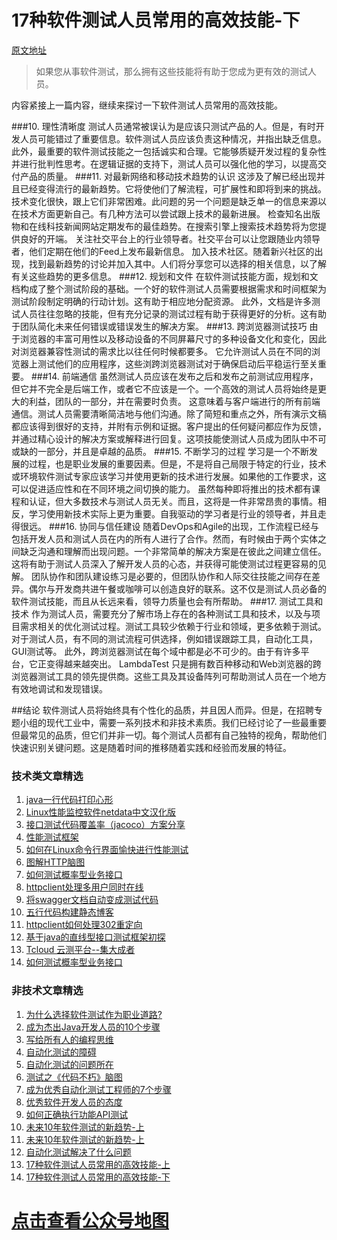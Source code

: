 # 17种软件测试人员常用的高效技能-下

[原文地址](https://dzone.com/articles/17-skills-of-highly-effective-software-testers)

> 如果您从事软件测试，那么拥有这些技能将有助于您成为更有效的测试人员。

内容紧接上一篇内容，继续来探讨一下软件测试人员常用的高效技能。

###10. 理性清晰度
测试人员通常被误认为是应该只测试产品的人。但是，有时开发人员可能错过了重要信息。软件测试人员应该负责这种情况，并指出缺乏信息。
此外，最重要的软件测试技能之一包括诚实和合理。它能够质疑开发过程的复杂性并进行批判性思考。在逻辑证据的支持下，测试人员可以强化他的学习，以提高交付产品的质量。
###11. 对最新网络和移动技术趋势的认识
这涉及了解已经出现并且已经变得流行的最新趋势。它将使他们了解流程，可扩展性和即将到来的挑战。
技术变化很快，跟上它们非常困难。此问题的另一个问题是缺乏单一的信息来源以在技术方面更新自己。有几种方法可以尝试跟上技术的最新进展。
检查知名出版物和在线科技新闻网站定期发布的最佳趋势。在搜索引擎上搜索技术趋势将为您提供良好的开端。
关注社交平台上的行业领导者。社交平台可以让您跟随业内领导者，他们定期在他们的Feed上发布最新信息。
加入技术社区。随着新兴社区的出现，找到最新趋势的讨论并加入其中。人们将分享您可以选择的相关信息，以了解有关这些趋势的更多信息。
###12. 规划和文件
在软件测试技能方面，规划和文档构成了整个测试阶段的基础。一个好的软件测试人员需要根据需求和时间框架为测试阶段制定明确的行动计划。这有助于相应地分配资源。
此外，文档是许多测试人员往往忽略的技能，但有充分记录的测试过程有助于获得更好的分析。这有助于团队简化未来任何错误或错误发生的解决方案。
###13. 跨浏览器测试技巧
由于浏览器的丰富可用性以及移动设备的不同屏幕尺寸的多种设备文化和变化，因此对浏览器兼容性测试的需求比以往任何时候都要多。
它允许测试人员在不同的浏览器上测试他们的应用程序，这些浏跨浏览器测试对于确保启动后平稳运行至关重要。
###14. 前端通信
虽然测试人员应该在发布之后和发布之前测试应用程序，但它并不完全是后端工作，或者它不应该是一个。一个高效的测试人员将始终是更大的利益，团队的一部分，并在需要时负责。
这意味着与客户端进行的所有前端通信。测试人员需要清晰简洁地与他们沟通。除了简短和重点之外，所有演示文稿都应该得到很好的支持，并附有示例和证据。客户提出的任何疑问都应作为反馈，并通过精心设计的解决方案或解释进行回复。这项技能使测试人员成为团队中不可或缺的一部分，并且是卓越的品质。
###15. 不断学习的过程
学习是一个不断发展的过程，也是职业发展的重要因素。但是，不是将自己局限于特定的行业，技术或环境软件测试专家应该学习并使用更新的技术进行发展。如果他的工作要求，这可以促进适应性和在不同环境之间切换的能力。
虽然每种即将推出的技术都有课程和认证，但大多数技术与测试人员无关。而且，这将是一件非常昂贵的事情。相反，学习使用新技术实际上更为重要。自我驱动的学习者是行业的领导者，并且走得很远。
###16. 协同与信任建设
随着DevOps和Agile的出现，工作流程已经与包括开发人员和测试人员在内的所有人进行了合作。然而，有时候由于两个实体之间缺乏沟通和理解而出现问题。一个非常简单的解决方案是在彼此之间建立信任。这将有助于测试人员深入了解开发人员的心态，并获得可能使测试过程更容易的见解。
团队协作和团队建设练习是必要的，但团队协作和人际交往技能之间存在差异。偶尔与开发商共进午餐或咖啡可以创造良好的联系。这不仅是测试人员必备的软件测试技能，而且从长远来看，领导力质量也会有所帮助。
###17. 测试工具和技术
作为测试人员，需要充分了解市场上存在的各种测试工具和技术，以及与项目需求相关的优化测试过程。测试工具较少依赖于行业和领域，更多依赖于测试。对于测试人员，有不同的测试流程可供选择，例如错误跟踪工具，自动化工具，GUI测试等。
此外，跨浏览器测试在每个域中都是必不可少的。由于有许多平台，它正变得越来越突出。 LambdaTest  只是拥有数百种移动和Web浏览器的跨浏览器测试工具的领先提供商。这些工具及其设备阵列可帮助测试人员在一个地方有效地调试和发现错误。

##结论
软件测试人员将始终具有个性化的品质，并且因人而异。但是，在招聘专题小组的现代工业中，需要一系列技术和非技术素质。我们已经讨论了一些最重要但最常见的品质，但它们并非一切。每个测试人员都有自己独特的视角，帮助他们快速识别关键问题。这是随着时间的推移随着实践和经验而发展的特征。

### 技术类文章精选

1. [java一行代码打印心形](https://mp.weixin.qq.com/s/QPSryoSbViVURpSa9QXtpg)
2. [Linux性能监控软件netdata中文汉化版](https://mp.weixin.qq.com/s/fdXtK-5WwKnxjLZdyg6-nA)
3. [接口测试代码覆盖率（jacoco）方案分享](https://mp.weixin.qq.com/s/D73Sq6NLjeRKN8aCpGLOjQ)
4. [性能测试框架](https://mp.weixin.qq.com/s/3_09j7-5ex35u30HQRyWug)
5. [如何在Linux命令行界面愉快进行性能测试](https://mp.weixin.qq.com/s/fwGqBe1SpA2V0lPfAOd04Q)
6. [图解HTTP脑图](https://mp.weixin.qq.com/s/100Vm8FVEuXs0x6rDGTipw)
7. [如何测试概率型业务接口](https://mp.weixin.qq.com/s/kUVffhjae3eYivrGqo6ZMg)
8. [httpclient处理多用户同时在线](https://mp.weixin.qq.com/s/Nuc30Fwy6-Qyr-Pc65t1_g)
9. [将swagger文档自动变成测试代码](https://mp.weixin.qq.com/s/SY8mVenj0zMe5b47GS9VSQ)
10. [五行代码构建静态博客](https://mp.weixin.qq.com/s/hZnimJOg5OqxRSDyFvuiiQ)
11. [httpclient如何处理302重定向](https://mp.weixin.qq.com/s/vg354AjPKhIZsnSu4GZjZg)
12. [基于java的直线型接口测试框架初探](https://mp.weixin.qq.com/s/xhg4exdb1G18-nG5E7exkQ)
13. [Tcloud 云测平台--集大成者](https://mp.weixin.qq.com/s/29sEO39_NyDiJr-kY5ufdw)
14. [如何测试概率型业务接口](https://mp.weixin.qq.com/s/kUVffhjae3eYivrGqo6ZMg)



### 非技术文章精选
1. [为什么选择软件测试作为职业道路?](https://mp.weixin.qq.com/s/o83wYvFUvy17kBPLDO609A)
2. [成为杰出Java开发人员的10个步骤](https://mp.weixin.qq.com/s/UCNOTSzzvTXwiUX6xpVlyA)
3. [写给所有人的编程思维](https://mp.weixin.qq.com/s/Oj33UCnYfbUgzsBzEm2GPQ)
4. [自动化测试的障碍](https://mp.weixin.qq.com/s/ZIV7uJp7DzVoKhWOh6lvRg)
5. [自动化测试的问题所在](https://mp.weixin.qq.com/s/BhvD7BnkBU8hDBsGUWok6g)
6. [测试之《代码不朽》脑图](https://mp.weixin.qq.com/s/2aGLK3knUiiSoex-kmi0GA)
7. [成为优秀自动化测试工程师的7个步骤](https://mp.weixin.qq.com/s/wdw1l4AZnPpdPBZZueCcnw)
8. [优秀软件开发人员的态度](https://mp.weixin.qq.com/s/0uEEeFaR27aTlyp-sm61bA)
9. [如何正确执行功能API测试](https://mp.weixin.qq.com/s/aeGx5O_jK_iTD9KUtylWmA)
10. [未来10年软件测试的新趋势-上](https://mp.weixin.qq.com/s/9XgpIfXQRuKg1Pap-tfqYQ)
11. [未来10年软件测试的新趋势-上](https://mp.weixin.qq.com/s/9XgpIfXQRuKg1Pap-tfqYQ)
12. [自动化测试解决了什么问题](https://mp.weixin.qq.com/s/96k2I_OBHayliYGs2xo6OA)
13. [17种软件测试人员常用的高效技能-上](https://mp.weixin.qq.com/s/vrM_LxQMgTSdJxaPnD_CqQ)
14. [17种软件测试人员常用的高效技能-下](https://mp.weixin.qq.com/s/uyWdVm74TYKb62eIRKL7nQ)


# [点击查看公众号地图](https://mp.weixin.qq.com/s/CJJ2g-RqzfBsbCCYKKp5pQ)